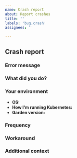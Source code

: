 ```yaml
---
name: Crash report
about: Report crashes
title: ''
labels: 'bug,crash'
assignees: ''

---
```


## Crash report

<!-- First of all: Thank you for helping us improve Garden! 💚 -->

### Error message

<!-- Please post the full output of the Garden command (after you made sure that it does not contain sensitive information) -->
<!-- If possible, please also attach additional logs, e.g. using the --log-level=silly option -->

### What did you do?

<!-- Which Garden command did you run, including flags? Did you do anything unusual before? -->

### Your environment

<!-- Without this information, we are likely not able to reproduce the issue -->
* **OS:** <!-- which macOS, linux distro, Windows, etc. -->
* **How I'm running Kubernetes:** <!-- e.g. minikube, GKE, EKS, other -->
* **Garden version:** <!-- Please run `garden version` and copy and paste the results  -->

### Frequency

<!-- Is this crash reproducable, or does it only happen sporadically? -->

### Workaround

<!-- If applicable, a way to work around the issue until it has been resolved. -->

### Additional context

<!-- Add any other context about the problem here.  -->

